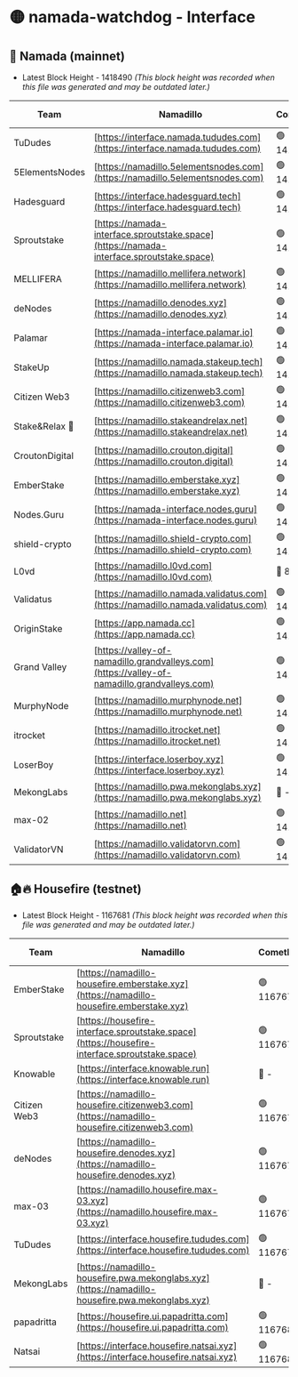 # 🟡 namada-watchdog - Interface

## 🚀 Namada (mainnet)
- Latest Block Height - 1418490 *(This block height was recorded when this file was generated and may be outdated later.)*

| Team | Namadillo | CometBFT | Indexer | MASP Indexer |
|-|-|-|-|-|
| TuDudes | [https://interface.namada.tududes.com](https://interface.namada.tududes.com) | 🟢 1418465 | 🟢 1418465 | 🟢 1418465 |
| 5ElementsNodes | [https://namadillo.5elementsnodes.com](https://namadillo.5elementsnodes.com) | 🟢 1418465 | 🔴 - | 🔴 - |
| Hadesguard | [https://interface.hadesguard.tech](https://interface.hadesguard.tech) | 🟢 1418469 | 🟢 1418469 | 🟢 1418469 |
| Sproutstake | [https://namada-interface.sproutstake.space](https://namada-interface.sproutstake.space) | 🟢 1418470 | 🟢 1418470 | 🟢 1418470 |
| MELLIFERA | [https://namadillo.mellifera.network](https://namadillo.mellifera.network) | 🟢 1418471 | 🟢 1418471 | 🟢 1418471 |
| deNodes | [https://namadillo.denodes.xyz](https://namadillo.denodes.xyz) | 🟢 1418471 | 🟢 1418471 | 🟢 1418471 |
| Palamar | [https://namada-interface.palamar.io](https://namada-interface.palamar.io) | 🟢 1418472 | 🟢 1418472 | 🟢 1418472 |
| StakeUp | [https://namadillo.namada.stakeup.tech](https://namadillo.namada.stakeup.tech) | 🟢 1418472 | 🟢 1418472 | 🟢 1418472 |
| Citizen Web3 | [https://namadillo.citizenweb3.com](https://namadillo.citizenweb3.com) | 🟢 1418473 | 🔴 1416906 | 🟢 1418473 |
| Stake&Relax 🦥 | [https://namadillo.stakeandrelax.net](https://namadillo.stakeandrelax.net) | 🟢 1418474 | 🟢 1418473 | 🟢 1418474 |
| CroutonDigital | [https://namadillo.crouton.digital](https://namadillo.crouton.digital) | 🟢 1418474 | 🔴 1338918 | 🟢 1418474 |
| EmberStake | [https://namadillo.emberstake.xyz](https://namadillo.emberstake.xyz) | 🟢 1418475 | 🟢 1418475 | 🟢 1418475 |
| Nodes.Guru | [https://namada-interface.nodes.guru](https://namada-interface.nodes.guru) | 🟢 1418475 | 🟢 1418475 | 🟢 1418475 |
| shield-crypto | [https://namadillo.shield-crypto.com](https://namadillo.shield-crypto.com) | 🟢 1418402 | 🔴 1410554 | 🟢 1418401 |
| L0vd | [https://namadillo.l0vd.com](https://namadillo.l0vd.com) | 🔴 894059 | 🔴 1270969 | 🔴 894059 |
| Validatus | [https://namadillo.namada.validatus.com](https://namadillo.namada.validatus.com) | 🟢 1418477 | 🔴 1338199 | 🟢 1418476 |
| OriginStake | [https://app.namada.cc](https://app.namada.cc) | 🟢 1418477 | 🟢 1418477 | 🟢 1418477 |
| Grand Valley | [https://valley-of-namadillo.grandvalleys.com](https://valley-of-namadillo.grandvalleys.com) | 🟢 1418478 | 🟢 1418478 | 🟢 1418477 |
| MurphyNode | [https://namadillo.murphynode.net](https://namadillo.murphynode.net) | 🟢 1418478 | 🟢 1418478 | 🔴 - |
| itrocket | [https://namadillo.itrocket.net](https://namadillo.itrocket.net) | 🟢 1418479 | 🔴 1339267 | 🟢 1418479 |
| LoserBoy | [https://interface.loserboy.xyz](https://interface.loserboy.xyz) | 🟢 1418479 | 🟢 1418479 | 🔴 - |
| MekongLabs | [https://namadillo.pwa.mekonglabs.xyz](https://namadillo.pwa.mekonglabs.xyz) | 🔴 - | 🔴 - | 🔴 - |
| max-02 | [https://namadillo.net](https://namadillo.net) | 🟢 1418490 | 🟢 1418489 | 🟢 1418489 |
| ValidatorVN | [https://namadillo.validatorvn.com](https://namadillo.validatorvn.com) | 🟢 1418490 | 🟢 1418490 | 🟢 1418490 |

## 🏠🔥 Housefire (testnet)
- Latest Block Height - 1167681 *(This block height was recorded when this file was generated and may be outdated later.)*

| Team | Namadillo | CometBFT | Indexer | MASP Indexer |
|-|-|-|-|-|
| EmberStake | [https://namadillo-housefire.emberstake.xyz](https://namadillo-housefire.emberstake.xyz) | 🟢 1167672 | 🟢 1167672 | 🔴 1083022 |
| Sproutstake | [https://housefire-interface.sproutstake.space](https://housefire-interface.sproutstake.space) | 🟢 1167672 | 🟢 1167672 | 🟢 1167672 |
| Knowable | [https://interface.knowable.run](https://interface.knowable.run) | 🔴 - | 🔴 - | 🔴 - |
| Citizen Web3 | [https://namadillo-housefire.citizenweb3.com](https://namadillo-housefire.citizenweb3.com) | 🟢 1167673 | 🔴 1162824 | 🔴 - |
| deNodes | [https://namadillo-housefire.denodes.xyz](https://namadillo-housefire.denodes.xyz) | 🟢 1167675 | 🟢 1167675 | 🟢 1167675 |
| max-03 | [https://namadillo.housefire.max-03.xyz](https://namadillo.housefire.max-03.xyz) | 🟢 1167675 | 🟢 1167675 | 🟢 1167675 |
| TuDudes | [https://interface.housefire.tududes.com](https://interface.housefire.tududes.com) | 🟢 1167676 | 🟢 1167676 | 🟢 1167676 |
| MekongLabs | [https://namadillo-housefire.pwa.mekonglabs.xyz](https://namadillo-housefire.pwa.mekonglabs.xyz) | 🔴 - | 🔴 - | 🔴 - |
| papadritta | [https://housefire.ui.papadritta.com](https://housefire.ui.papadritta.com) | 🟢 1167680 | 🔴 972185 | 🟢 1167680 |
| Natsai | [https://interface.housefire.natsai.xyz](https://interface.housefire.natsai.xyz) | 🟢 1167681 | 🟢 1167681 | 🟢 1167680 |

